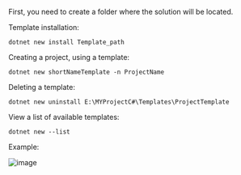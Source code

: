 First, you need to create a folder where the solution will be located.

Template installation:
```
dotnet new install Template_path
```

Creating a project, using a template:
```
dotnet new shortNameTemplate -n ProjectName
```

Deleting a template:
```
dotnet new uninstall E:\MYProjectC#\Templates\ProjectTemplate
```
View a list of available templates:
```
dotnet new --list
```
Example:

![image](https://github.com/user-attachments/assets/924cbf56-867c-4c7b-b008-ab29f12881d4)
